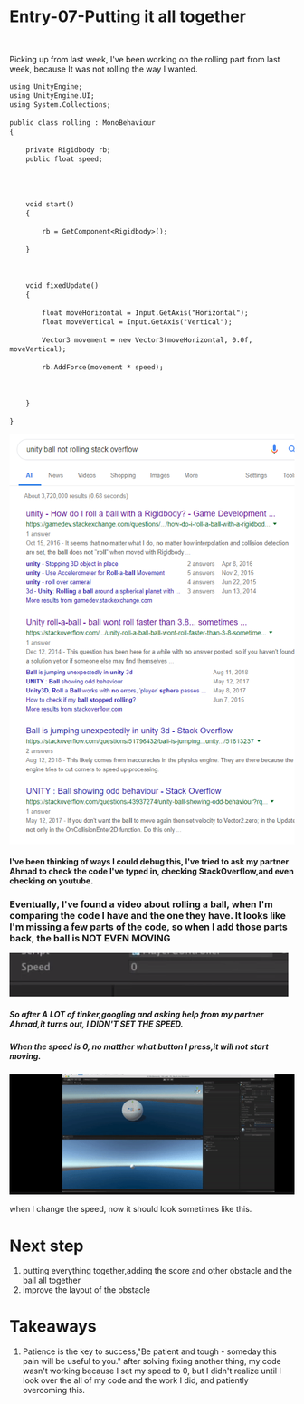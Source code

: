# Entry-07-Putting it all together
<br>

Picking up from last week, I've been working on the rolling part from last week, because It was not rolling the way I wanted.

```
using UnityEngine;
using UnityEngine.UI;
using System.Collections;

public class rolling : MonoBehaviour
{

    private Rigidbody rb;
    public float speed;




    void start()
    {

        rb = GetComponent<Rigidbody>();

    }



    void fixedUpdate()
    {

        float moveHorizontal = Input.GetAxis("Horizontal");
        float moveVertical = Input.GetAxis("Vertical");

        Vector3 movement = new Vector3(moveHorizontal, 0.0f, moveVertical);

        rb.AddForce(movement * speed);



    }

}
```
<img src="Unitystackoverflow.jpg" alt="StackOverflow" >
<h4>I've been thinking of ways I could debug this, I've tried to ask my partner Ahmad to check the code I've typed in, checking StackOverflow,and even checking on youtube.</h4>
 

<h3>Eventually, I've found a video about rolling a ball, when I'm comparing the code I have and the one they have. It looks like I'm missing a few parts of the code, so when I add those parts back, the ball is <strong>NOT EVEN MOVING</strong></h3>
<img src="speed.jpg" alt="speed" >

<h5>So after A LOT of tinker,googling and asking help from my partner Ahmad,it turns out, <strong>I DIDN'T SET THE SPEED.</strong></h5>
<h5>When the speed is 0, no matther what button I press,it will not start moving.</h5>




<img src="ballrolling.gif" title="ballrolling" />


<p>when I change the speed, now it should look sometimes like this.</p>



<h1>Next step</h1>
<ol>
  <li>putting everything together,adding the score and other obstacle and the ball all together</li>
  <li>improve the layout of the obstacle</li>
</ol>

<h1>Takeaways</h1>
<ol>
  <li> Patience is the key to success,"Be patient and tough - someday this pain will be useful to you." after solving fixing another thing, my code wasn't working because I set my speed to 0, but I didn't realize until I look over the all of my code and the work I did, and patiently overcoming this.</li>
  
</ol>


